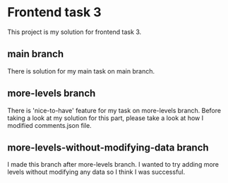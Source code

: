# Frontend task 3

This project is my solution for frontend task 3.

## main branch

There is solution for my main task on main branch.

## more-levels branch

There is 'nice-to-have' feature for my task on more-levels branch.
Before taking a look at my solution for this part, please take a look at how I modified comments.json file.

## more-levels-without-modifying-data branch

I made this branch after more-levels branch. I wanted to try adding more levels without modifying any data so I think I was successful.
